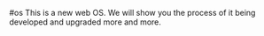 #os
This is a new web OS.
We will show you the process of it being developed and upgraded more and more.